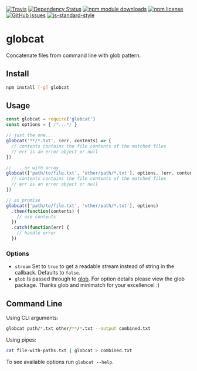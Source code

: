 [![Travis](https://img.shields.io/travis/smonn/globcat.svg)](https://travis-ci.org/smonn/globcat)
[![Dependency Status](https://david-dm.org/smonn/globcat.svg)](https://david-dm.org/smonn/globcat)
[![npm module downloads](http://img.shields.io/npm/dt/globcat.svg)](https://www.npmjs.org/package/globcat)
[![npm license](https://img.shields.io/npm/l/globcat.svg)](https://raw.githubusercontent.com/smonn/globcat/master/LICENSE)
[![GitHub issues](https://img.shields.io/github/issues/smonn/globcat.svg)](https://github.com/smonn/globcat/issues)
[![js-standard-style](https://img.shields.io/badge/code%20style-standard-brightgreen.svg)](https://github.com/feross/standard)

# globcat

Concatenate files from command line with glob pattern.

## Install

```sh
npm install [-g] globcat
```

## Usage

```javascript
const globcat = require('globcat')
const options = { /*...*/ }

// just the one...
globcat('**/*.txt', (err, contents) => {
  // contents contains the file contents of the matched files
  // err is an error object or null
})

// ... or with array
globcat(['path/to/file.txt', 'other/path/*.txt'], options, (err, contents) => {
  // contents contains the file contents of the matched files
  // err is an error object or null
})

// as promise
globcat(['path/to/file.txt', 'other/path/*.txt'], options)
  .then(function(contents) {
    // use contents
  })
  .catch(function(err) {
    // handle error
  })
```

### Options

- `stream` Set to `true` to get a readable stream instead of string in the
  callback. Defaults to `false`.
- `glob` Is passed through to [glob][glob]. For option details please
  view the glob package. Thanks glob and minimatch for your excellence! :)

[glob]: https://www.npmjs.com/package/glob

## Command Line

Using CLI arguments:

```sh
globcat path/*.txt other/**/*.txt --output combined.txt
```

Using pipes:

```sh
cat file-with-paths.txt | globcat > combined.txt
```

To see available options run `globcat --help`.
